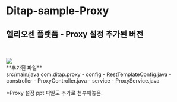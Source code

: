 # Ditap-sample-Proxy
## 헬리오센 플랫폼 - Proxy 설정 추가된 버전
<br/> 
<br/> 
<img src="https://user-images.githubusercontent.com/87467958/220257550-ea579de4-8420-4d3d-9ffc-659d09e4aa3e.png"/>
<br/>
**추가된 파일**
<br/> 
src/main/java
com.ditap.proxy
- config
  - RestTemplateConfig.java
- constroller
  - ProxyController.java
- service
  - ProxyService.java
 
 *Proxy 설정 ppt 파일도 추가로 첨부해놓음.
